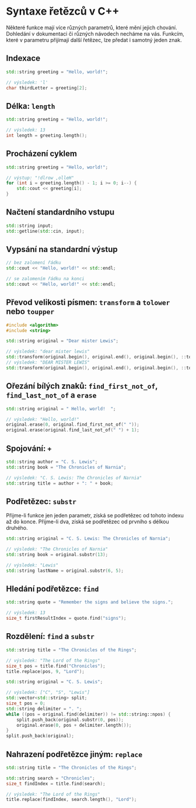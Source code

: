 # Syntaxe řetězců v C++

Některé funkce mají více různých parametrů, které mění jejich chování. Dohledání v dokumentaci či různých návodech
necháme na vás. Funkcím, které v parametru přijímají další řetězec, lze předat i samotný jeden znak.

## Indexace

```cpp
std::string greeting = "Hello, world!";

// výsledek: 'l'
char thirdLetter = greeting[2];
```

## Délka: `length`

```cpp
std::string greeting = "Hello, world!";

// výsledek: 13
int length = greeting.length();
```

## Procházení cyklem

```cpp
std::string greeting = "Hello, world!";

// výstup: "!dlrow ,olleH"
for (int i = greeting.length() - 1; i >= 0; i--) {
    std::cout << greeting[i];
}
```

## Načtení standardního vstupu

```cpp
std::string input;
std::getline(std::cin, input);
```

## Vypsání na standardní výstup

```cpp
// bez zalomení řádku
std::cout << "Hello, world!" << std::endl;

// se zalomením řádku na konci
std::cout << "Hello, world!" << std::endl;
```

## Převod velikosti písmen: `transform` a `tolower` nebo `toupper`

```cpp
#include <algorithm>
#include <string>

std::string original = "Dear mister Lewis";

// výsledek: "dear mister lewis"
std::transform(original.begin(), original.end(), original.begin(), ::tolower);
// výsledek: "DEAR MISTER LEWIS"
std::transform(original.begin(), original.end(), original.begin(), ::toupper);

```

## Ořezání bílých znaků: `find_first_not_of`, `find_last_not_of` a `erase`

```cpp
std::string original = " Hello, world!  ";

// výsledek: "Hello, world!"
original.erase(0, original.find_first_not_of(" "));
original.erase(original.find_last_not_of(" ") + 1);
```

## Spojování: `+`

```cpp
std::string author = "C. S. Lewis";
std::string book = "The Chronicles of Narnia";

// výsledek: "C. S. Lewis: The Chronicles of Narnia"
std::string title = author + ": " + book;
```

## Podřetězec: `substr`

Přijme-li funkce jen jeden parametr, získá se podřetězec od tohoto indexu až do konce. Přijme-li dva, získá se
podřetězec od prvního s délkou druhého.

```cpp
std::string original = "C. S. Lewis: The Chronicles of Narnia";

// výsledek: "The Chronicles of Narnia"
std::string book = original.substr(13);

// výsledek: "Lewis"
std::string lastName = original.substr(6, 5);
```

## Hledání podřetězce: `find`

```cpp
std::string quote = "Remember the signs and believe the signs.";

// výsledek: 13
size_t firstResultIndex = quote.find("signs");
```

## Rozdělení: `find` a `substr`

```cpp
std::string title = "The Chronicles of the Rings";

// výsledek: "The Lord of the Rings"
size_t pos = title.find("Chronicles");
title.replace(pos, 9, "Lord");

std::string original = "C. S. Lewis";

// výsledek: ["C", "S", "Lewis"]
std::vector<std::string> split;
size_t pos = 0;
std::string delimiter = ". ";
while ((pos = original.find(delimiter)) != std::string::npos) {
    split.push_back(original.substr(0, pos));
    original.erase(0, pos + delimiter.length());
}
split.push_back(original);
```

## Nahrazení podřetězce jiným: `replace`

```cpp
std::string title = "The Chronicles of the Rings";

std::string search = "Chronicles";
size_t findIndex = title.find(search);

// výsledek: "The Lord of the Rings"
title.replace(findIndex, search.length(), "Lord");
```
